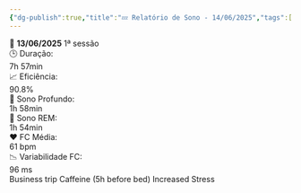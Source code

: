 ```yaml
---
{"dg-publish":true,"title":"💤 Relatório de Sono - 14/06/2025","tags":["sono"],"permalink":"/💤 Após sessão 1/","dgPassFrontmatter":true}
---
```


<style>
  align-items: center;
</style>






<div class="sleep-card">

<div class="sleep-header">
📅 <strong>13/06/2025</strong>
<span class="session-badge">1ª sessão</span>
</div>

<div class="sleep-data">

<div class="sleep-row">
  <div class="sleep-label">🕒 Duração:</div>
  <div class="sleep-value">7h 57min</div>
</div>

<div class="sleep-row">
  <div class="sleep-label">📈 Eficiência:</div>
  <div class="sleep-value green">90.8%</div>
</div>

<div class="sleep-row">
  <div class="sleep-label">🍌 Sono Profundo:</div>
  <div class="sleep-value">1h 58min</div>
</div>

<div class="sleep-row">
  <div class="sleep-label">🧠 Sono REM:</div>
  <div class="sleep-value">1h 54min</div>
</div>

<div class="sleep-row">
  <div class="sleep-label">❤️ FC Média:</div>
  <div class="sleep-value">61 bpm</div>
</div>

<div class="sleep-row">
  <div class="sleep-label">📉 Variabilidade FC:</div>
  <div class="sleep-value">96 ms</div>
</div>

</div>

<div class="fatores">
<span class="tag">Business trip</span>
<span class="tag">Caffeine (5h before bed)</span>
<span class="tag">Increased Stress</span>
</div>

</div>


